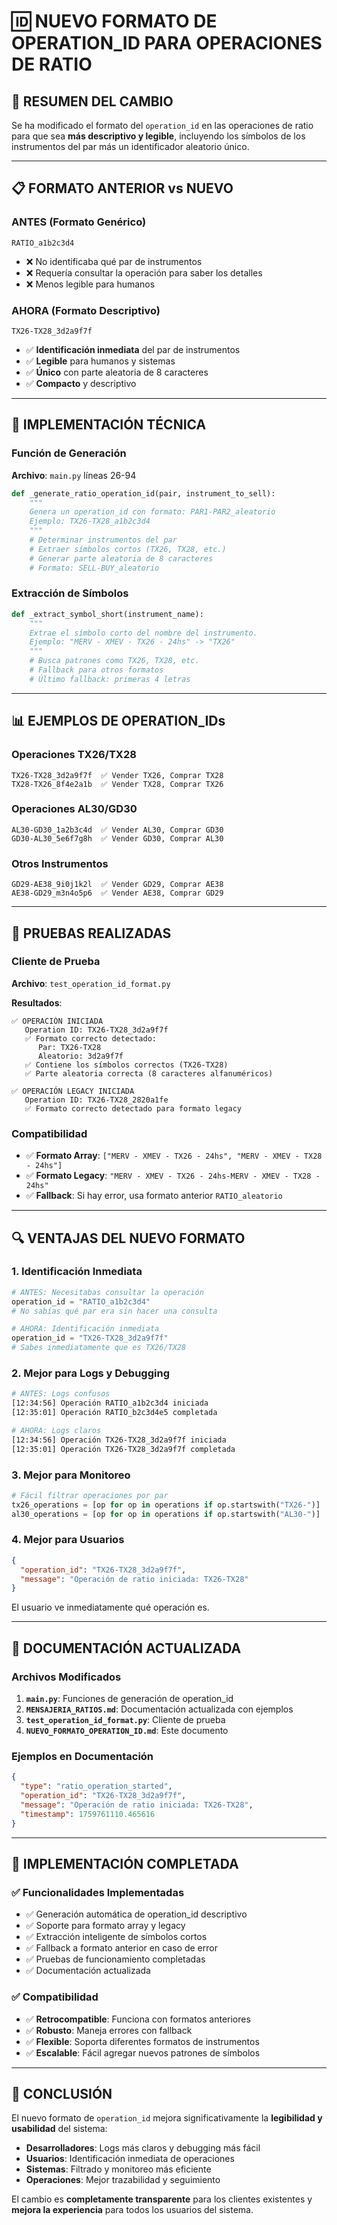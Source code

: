 # 🆔 NUEVO FORMATO DE OPERATION_ID PARA OPERACIONES DE RATIO

## 🎯 **RESUMEN DEL CAMBIO**

Se ha modificado el formato del `operation_id` en las operaciones de ratio para que sea **más descriptivo y legible**, incluyendo los símbolos de los instrumentos del par más un identificador aleatorio único.

---

## 📋 **FORMATO ANTERIOR vs NUEVO**

### **ANTES** (Formato Genérico)
```
RATIO_a1b2c3d4
```
- ❌ No identificaba qué par de instrumentos
- ❌ Requería consultar la operación para saber los detalles
- ❌ Menos legible para humanos

### **AHORA** (Formato Descriptivo)
```
TX26-TX28_3d2a9f7f
```
- ✅ **Identificación inmediata** del par de instrumentos
- ✅ **Legible** para humanos y sistemas
- ✅ **Único** con parte aleatoria de 8 caracteres
- ✅ **Compacto** y descriptivo

---

## 🔧 **IMPLEMENTACIÓN TÉCNICA**

### **Función de Generación**
**Archivo**: `main.py` líneas 26-94

```python
def _generate_ratio_operation_id(pair, instrument_to_sell):
    """
    Genera un operation_id con formato: PAR1-PAR2_aleatorio
    Ejemplo: TX26-TX28_a1b2c3d4
    """
    # Determinar instrumentos del par
    # Extraer símbolos cortos (TX26, TX28, etc.)
    # Generar parte aleatoria de 8 caracteres
    # Formato: SELL-BUY_aleatorio
```

### **Extracción de Símbolos**
```python
def _extract_symbol_short(instrument_name):
    """
    Extrae el símbolo corto del nombre del instrumento.
    Ejemplo: "MERV - XMEV - TX26 - 24hs" -> "TX26"
    """
    # Busca patrones como TX26, TX28, etc.
    # Fallback para otros formatos
    # Último fallback: primeras 4 letras
```

---

## 📊 **EJEMPLOS DE OPERATION_IDs**

### **Operaciones TX26/TX28**
```
TX26-TX28_3d2a9f7f  ✅ Vender TX26, Comprar TX28
TX28-TX26_8f4e2a1b  ✅ Vender TX28, Comprar TX26
```

### **Operaciones AL30/GD30**
```
AL30-GD30_1a2b3c4d  ✅ Vender AL30, Comprar GD30
GD30-AL30_5e6f7g8h  ✅ Vender GD30, Comprar AL30
```

### **Otros Instrumentos**
```
GD29-AE38_9i0j1k2l  ✅ Vender GD29, Comprar AE38
AE38-GD29_m3n4o5p6  ✅ Vender AE38, Comprar GD29
```

---

## 🧪 **PRUEBAS REALIZADAS**

### **Cliente de Prueba**
**Archivo**: `test_operation_id_format.py`

**Resultados**:
```
✅ OPERACIÓN INICIADA
   Operation ID: TX26-TX28_3d2a9f7f
   ✅ Formato correcto detectado:
      Par: TX26-TX28
      Aleatorio: 3d2a9f7f
   ✅ Contiene los símbolos correctos (TX26-TX28)
   ✅ Parte aleatoria correcta (8 caracteres alfanuméricos)

✅ OPERACIÓN LEGACY INICIADA
   Operation ID: TX26-TX28_2820a1fe
   ✅ Formato correcto detectado para formato legacy
```

### **Compatibilidad**
- ✅ **Formato Array**: `["MERV - XMEV - TX26 - 24hs", "MERV - XMEV - TX28 - 24hs"]`
- ✅ **Formato Legacy**: `"MERV - XMEV - TX26 - 24hs-MERV - XMEV - TX28 - 24hs"`
- ✅ **Fallback**: Si hay error, usa formato anterior `RATIO_aleatorio`

---

## 🔍 **VENTAJAS DEL NUEVO FORMATO**

### **1. Identificación Inmediata**
```python
# ANTES: Necesitabas consultar la operación
operation_id = "RATIO_a1b2c3d4"
# No sabías qué par era sin hacer una consulta

# AHORA: Identificación inmediata
operation_id = "TX26-TX28_3d2a9f7f"
# Sabes inmediatamente que es TX26/TX28
```

### **2. Mejor para Logs y Debugging**
```bash
# ANTES: Logs confusos
[12:34:56] Operación RATIO_a1b2c3d4 iniciada
[12:35:01] Operación RATIO_b2c3d4e5 completada

# AHORA: Logs claros
[12:34:56] Operación TX26-TX28_3d2a9f7f iniciada
[12:35:01] Operación TX26-TX28_3d2a9f7f completada
```

### **3. Mejor para Monitoreo**
```python
# Fácil filtrar operaciones por par
tx26_operations = [op for op in operations if op.startswith("TX26-")]
al30_operations = [op for op in operations if op.startswith("AL30-")]
```

### **4. Mejor para Usuarios**
```json
{
  "operation_id": "TX26-TX28_3d2a9f7f",
  "message": "Operación de ratio iniciada: TX26-TX28"
}
```
El usuario ve inmediatamente qué operación es.

---

## 📝 **DOCUMENTACIÓN ACTUALIZADA**

### **Archivos Modificados**
1. **`main.py`**: Funciones de generación de operation_id
2. **`MENSAJERIA_RATIOS.md`**: Documentación actualizada con ejemplos
3. **`test_operation_id_format.py`**: Cliente de prueba
4. **`NUEVO_FORMATO_OPERATION_ID.md`**: Este documento

### **Ejemplos en Documentación**
```json
{
  "type": "ratio_operation_started",
  "operation_id": "TX26-TX28_3d2a9f7f",
  "message": "Operación de ratio iniciada: TX26-TX28",
  "timestamp": 1759761110.465616
}
```

---

## 🚀 **IMPLEMENTACIÓN COMPLETADA**

### **✅ Funcionalidades Implementadas**
- ✅ Generación automática de operation_id descriptivo
- ✅ Soporte para formato array y legacy
- ✅ Extracción inteligente de símbolos cortos
- ✅ Fallback a formato anterior en caso de error
- ✅ Pruebas de funcionamiento completadas
- ✅ Documentación actualizada

### **✅ Compatibilidad**
- ✅ **Retrocompatible**: Funciona con formatos anteriores
- ✅ **Robusto**: Maneja errores con fallback
- ✅ **Flexible**: Soporta diferentes formatos de instrumentos
- ✅ **Escalable**: Fácil agregar nuevos patrones de símbolos

---

## 🎯 **CONCLUSIÓN**

El nuevo formato de `operation_id` mejora significativamente la **legibilidad y usabilidad** del sistema:

- **Desarrolladores**: Logs más claros y debugging más fácil
- **Usuarios**: Identificación inmediata de operaciones
- **Sistemas**: Filtrado y monitoreo más eficiente
- **Operaciones**: Mejor trazabilidad y seguimiento

El cambio es **completamente transparente** para los clientes existentes y **mejora la experiencia** para todos los usuarios del sistema.
